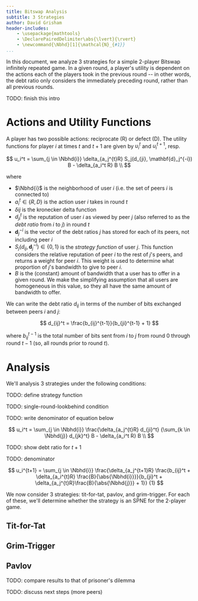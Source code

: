 ```yaml
---
title: Bitswap Analysis
subtitle: 3 Strategies
author: David Grisham
header-includes:
    - \usepackage{mathtools}
    - \DeclarePairedDelimiter\abs{\lvert}{\rvert}
    - \newcommand{\Nbhd}[1]{\mathcal{N}_{#1}}
...
```


In this document, we analyze 3 strategies for a simple 2-player Bitswap
infinitely repeated game. In a given round, a player's utility is dependent on
the actions each of the players took in the previous round -- in other words,
the debt ratio only considers the immediately preceding round, rather than all
previous rounds.

TODO: finish this intro

Actions and Utility Functions
=============================

A player has two possible actions: reciprocate (R) or defect (D). The utility
functions for player $i$ at times $t$ and $t+1$ are given by $u_i^t$ and
$u_i^{t+1}$, resp.

$$
u_i^t = \sum_{j \in \Nbhd{i}} \delta_{a_j^{t}R} S_j(d_{ji}, \mathbf{d}_j^{-i}) B
         - \delta_{a_i^t R} B \\
$$

where

-   $\Nbhd{i}$ is the neighborhood of user $i$ (i.e. the set of peers $i$ is
    connected to)
-   $a_i^t \in \{R, D\}$ is the action user $i$ takes in round $t$
-   $\delta{ij}$ is the kronecker delta function
-   $d_{ji}^t$ is the reputation of user $i$ as viewed by peer $j$ (also
    referred to as the *debt ratio* from $i$ to $j$) in round $t$
-   $\mathbf{d}_j^{-i}$ is the vector of the debt ratios $j$ has stored for each
    of its peers, not including peer $i$
-   $S_j(d_{ij}, \mathbf{d}_j^{-i}) \in \{0, 1\}$ is the *strategy function* of
    user $j$. This function considers the relative reputation of peer $i$ to the
    rest of $j$'s peers, and returns a weight for peer $i$. This weight is used
    to determine what proportion of $j$'s bandwidth to give to peer $i$.
-   $B$ is the (constant) amount of bandwidth that a user has to offer in a
    given round. We make the simplifying assumption that all users are
    homogeneous in this value, so they all have the same amount of bandwidth to
    offer.

We can write the debt ratio $d_{ij}$ in terms of the number of bits exchanged
between peers $i$ and $j$:

$$
d_{ij}^t = \frac{b_{ij}^{t-1}}{b_{ji}^{t-1} + 1}
$$

where $b_{ij}^{t-1}$ is the total number of bits sent from $i$ to $j$ from round
$0$ through round $t-1$ (so, all rounds prior to round $t$).

Analysis
========

We'll analysis 3 strategies under the following conditions:

TODO: define strategy function

TODO: single-round-lookbehind condition

TODO: write denominator of equation below

$$
u_i^t = \sum_{j \in \Nbhd{i}} \frac{\delta_{a_j^{t}R} d_{ji}^t}
             {\sum_{k \in \Nbhd{j}} d_{jk}^t} B
         - \delta_{a_i^t R} B \\
$$

TODO: show debt ratio for $t+1$

TODO: denominator

$$
u_i^{t+1} = \sum_{j \in \Nbhd{i}} \frac{\delta_{a_j^{t+1}R} \frac{b_{ij}^t +
            \delta_{a_i^{t}R} \frac{B}{\abs{\Nbhd{i}}}}{b_{ji}^t
                + \delta_{a_j^{t}R}\frac{B}{\abs{\Nbhd{j}}} + 1}}
            {1}
$$

We now consider 3 strategies: tit-for-tat, pavlov, and grim-trigger. For each of
these, we'll determine whether the strategy is an SPNE for the 2-player game.

Tit-for-Tat
-----------


Grim-Trigger
------------


Pavlov
------


TODO: compare results to that of prisoner's dilemma

TODO: discuss next steps (more peers)

